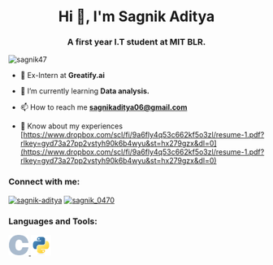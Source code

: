 <h1 align="center">Hi 👋, I'm Sagnik Aditya</h1>
<h3 align="center">A first year I.T student at MIT BLR.</h3>

<p align="left"> <img src="https://komarev.com/ghpvc/?username=sagnik47&label=Profile%20views&color=0e75b6&style=flat" alt="sagnik47" /> </p>

- 🔭 Ex-Intern at **Greatify.ai**

- 🌱 I’m currently learning **Data analysis.**

- 📫 How to reach me **sagnikaditya06@gmail.com**

- 📄 Know about my experiences [https://www.dropbox.com/scl/fi/9a6fly4q53c662kf5o3zl/resume-1.pdf?rlkey=gyd73a27pp2vstyh90k6b4wyu&st=hx279gzx&dl=0](https://www.dropbox.com/scl/fi/9a6fly4q53c662kf5o3zl/resume-1.pdf?rlkey=gyd73a27pp2vstyh90k6b4wyu&st=hx279gzx&dl=0)

<h3 align="left">Connect with me:</h3>
<p align="left">
<a href="https://linkedin.com/in/sagnik-aditya" target="blank"><img align="center" src="https://raw.githubusercontent.com/rahuldkjain/github-profile-readme-generator/master/src/images/icons/Social/linked-in-alt.svg" alt="sagnik-aditya" height="30" width="40" /></a>
<a href="https://instagram.com/sagnik_0470" target="blank"><img align="center" src="https://raw.githubusercontent.com/rahuldkjain/github-profile-readme-generator/master/src/images/icons/Social/instagram.svg" alt="sagnik_0470" height="30" width="40" /></a>
</p>

<h3 align="left">Languages and Tools:</h3>
<p align="left"> <a href="https://www.cprogramming.com/" target="_blank" rel="noreferrer"> <img src="https://raw.githubusercontent.com/devicons/devicon/master/icons/c/c-original.svg" alt="c" width="40" height="40"/> </a> <a href="https://www.python.org" target="_blank" rel="noreferrer"> <img src="https://raw.githubusercontent.com/devicons/devicon/master/icons/python/python-original.svg" alt="python" width="40" height="40"/> </a> </p>
